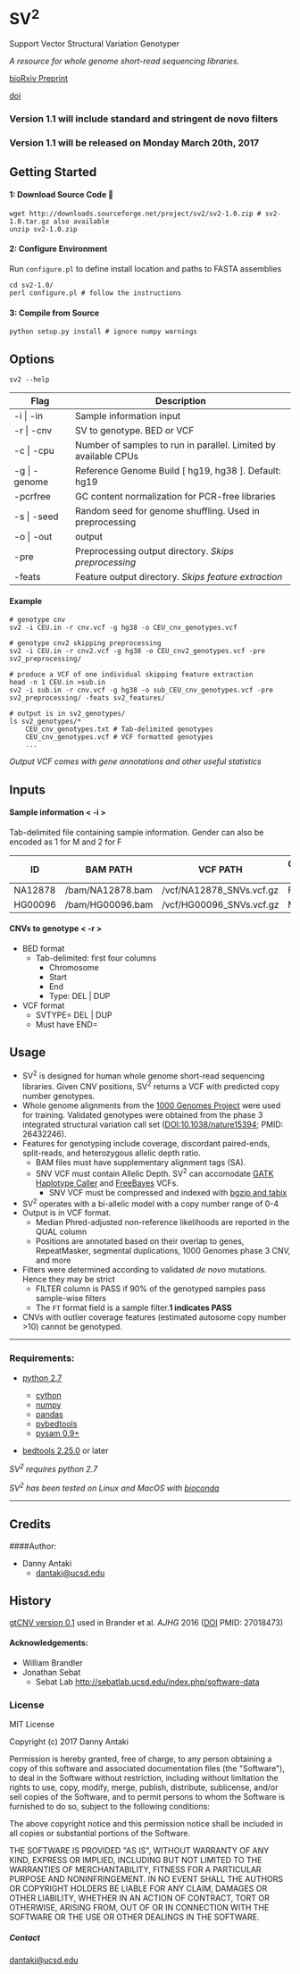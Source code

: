SV<sup>2</sup>
=====
Support Vector Structural Variation Genotyper

*A resource for whole genome short-read sequencing libraries.*

[bioRxiv Preprint](http://biorxiv.org/content/early/2017/03/03/113498) 

[doi](https://doi.org/10.1101/113498)

### Version 1.1 will include standard and stringent de novo filters
### Version 1.1 will be released on Monday March 20th, 2017

## Getting Started
#### 1: Download Source Code :floppy_disk:
```
wget http://downloads.sourceforge.net/project/sv2/sv2-1.0.zip # sv2-1.0.tar.gz also available
unzip sv2-1.0.zip
```
#### 2: Configure Environment
Run `configure.pl` to define install location and paths to FASTA assemblies
```
cd sv2-1.0/
perl configure.pl # follow the instructions
```
#### 3: Compile from Source 
```
python setup.py install # ignore numpy warnings
```
## Options
`sv2 --help`

Flag | Description
--- | -------------
-i \| -in | Sample information input
-r \| -cnv | SV to genotype. BED or VCF
-c \| -cpu | Number of samples to run in parallel. Limited by available CPUs
-g \| -genome | Reference Genome Build [ hg19, hg38 ]. Default: hg19
-pcrfree | GC content normalization for PCR-free libraries
-s \| -seed | Random seed for genome shuffling. Used in preprocessing
-o \| -out | output
-pre | Preprocessing output directory. *Skips preprocessing*
-feats | Feature output directory. *Skips feature extraction*
#### Example
```
# genotype cnv 
sv2 -i CEU.in -r cnv.vcf -g hg38 -o CEU_cnv_genotypes.vcf

# genotype cnv2 skipping preprocessing
sv2 -i CEU.in -r cnv2.vcf -g hg38 -o CEU_cnv2_genotypes.vcf -pre sv2_preprocessing/

# produce a VCF of one individual skipping feature extraction 
head -n 1 CEU.in >sub.in
sv2 -i sub.in -r cnv.vcf -g hg38 -o sub_CEU_cnv_genotypes.vcf -pre sv2_preprocessing/ -feats sv2_features/

# output is in sv2_genotypes/
ls sv2_genotypes/*
    CEU_cnv_genotypes.txt # Tab-delimited genotypes
    CEU_cnv_genotypes.vcf # VCF formatted genotypes
    ...
```
*Output VCF comes with gene annotations and other useful statistics*
## Inputs
#### Sample information < -i >
Tab-delimited file containing sample information. Gender can also be encoded as 1 for M and 2 for F

ID | BAM PATH |  VCF PATH | Gender [M/F]
--- | --- | --- | ---
NA12878 | /bam/NA12878.bam | /vcf/NA12878_SNVs.vcf.gz | F 
HG00096 | /bam/HG00096.bam | /vcf/HG00096_SNVs.vcf.gz | M
#### CNVs to genotype < -r >
* BED format
  * Tab-delimited: first four columns 
    * Chromosome
    * Start
    * End
    * Type: DEL | DUP
* VCF format
  * SVTYPE= DEL | DUP
  * Must have END= 
  
## Usage
* SV<sup>2</sup> is designed for human whole genome short-read sequencing libraries. Given CNV positions, SV<sup>2</sup> returns a VCF with predicted copy number genotypes.
* Whole genome alignments from the [1000 Genomes Project](http://www.1000genomes.org/) were used for training. Validated genotypes were obtained from the phase 3 integrated structural variation call set ([DOI:10.1038/nature15394](http://dx.doi.org/10.1038%2Fnature15394); PMID:    26432246).
* Features for genotyping include coverage, discordant paired-ends, split-reads, and heterozygous allelic depth ratio.
   * BAM files must have supplementary alignment tags (SA).
   * SNV VCF must contain Allelic Depth. SV<sup>2</sup> can accomodate [GATK Haplotype Caller](https://software.broadinstitute.org/gatk/gatkdocs/org_broadinstitute_gatk_tools_walkers_haplotypecaller_HaplotypeCaller.php) and [FreeBayes](https://github.com/ekg/freebayes) VCFs.
      * SNV VCF must be compressed and indexed with [bgzip and tabix](http://www.htslib.org/doc/tabix.html)
* SV<sup>2</sup> operates with a bi-allelic model with a copy number range of 0-4
* Output is in VCF format.
   * Median Phred-adjusted non-reference likelihoods are reported in the QUAL column
   * Positions are annotated based on their overlap to genes, RepeatMasker, segmental duplications, 1000 Genomes phase 3 CNV, and more
* Filters were determined according to validated *de novo* mutations. Hence they may be strict
   * FILTER column is PASS if 90% of the genotyped samples pass sample-wise filters
   * The `FT` format field is a sample filter.**1 indicates PASS**
* CNVs with outlier coverage features (estimated autosome copy number >10) cannot be genotyped. 

---

### Requirements:
* [python 2.7](https://www.python.org/)
  * [cython](https://github.com/cython/cython)
  * [numpy](http://www.numpy.org/)
  * [pandas](http://pandas.pydata.org/)
  * [pybedtools](https://daler.github.io/pybedtools/)
  * [pysam 0.9+](https://github.com/pysam-developers/pysam)

* [bedtools 2.25.0](https://github.com/arq5x/bedtools2/releases) or later

*SV<sup>2</sup> requires python 2.7*

*SV<sup>2</sup> has been tested on Linux and MacOS with [bioconda](https://bioconda.github.io/)*

---

## Credits

####Author:

* Danny Antaki
    * dantaki@ucsd.edu
    
## History
[gtCNV version 0.1](https://github.com/dantaki/gtCNV/tree/Version-0.1) used in Brander et al. *AJHG* 2016 ([DOI](http://dx.doi.org/10.1016/j.ajhg.2016.02.018) PMID:    27018473)

#### Acknowledgements:
* William Brandler
* Jonathan Sebat
    * Sebat Lab http://sebatlab.ucsd.edu/index.php/software-data

### License 
MIT License

Copyright (c) 2017 Danny Antaki

Permission is hereby granted, free of charge, to any person obtaining a copy
of this software and associated documentation files (the "Software"), to deal
in the Software without restriction, including without limitation the rights
to use, copy, modify, merge, publish, distribute, sublicense, and/or sell
copies of the Software, and to permit persons to whom the Software is
furnished to do so, subject to the following conditions:

The above copyright notice and this permission notice shall be included in all
copies or substantial portions of the Software.

THE SOFTWARE IS PROVIDED "AS IS", WITHOUT WARRANTY OF ANY KIND, EXPRESS OR
IMPLIED, INCLUDING BUT NOT LIMITED TO THE WARRANTIES OF MERCHANTABILITY,
FITNESS FOR A PARTICULAR PURPOSE AND NONINFRINGEMENT. IN NO EVENT SHALL THE
AUTHORS OR COPYRIGHT HOLDERS BE LIABLE FOR ANY CLAIM, DAMAGES OR OTHER
LIABILITY, WHETHER IN AN ACTION OF CONTRACT, TORT OR OTHERWISE, ARISING FROM,
OUT OF OR IN CONNECTION WITH THE SOFTWARE OR THE USE OR OTHER DEALINGS IN THE
SOFTWARE.

##### Contact
dantaki@ucsd.edu

